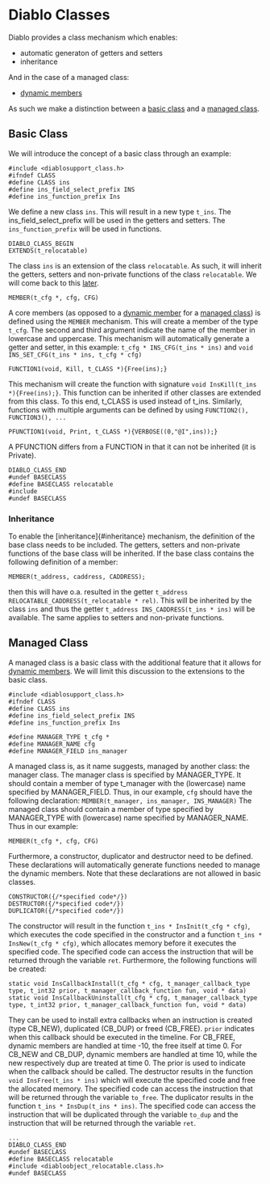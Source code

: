 # Diablo Classes
Diablo provides a class mechanism which enables:

-   automatic generaton of getters and setters
-   inheritance

And in the case of a managed class:

-   [dynamic members](dynamic_members.md)

As such we make a distinction between a [basic class](#basic-class)
and a [managed class](#managed-class).

## Basic Class

We will introduce the concept of a basic class through an example:

~~~~
#include <diablosupport_class.h>
#ifndef CLASS
#define CLASS ins
#define ins_field_select_prefix INS
#define ins_function_prefix Ins
~~~~

We define a new class `ins`. This will result in a new type `t_ins`. The
ins_field_select_prefix will be used in the getters and setters. The
`ins_function_prefix` will be used in functions.

~~~~
DIABLO_CLASS_BEGIN
EXTENDS(t_relocatable)
~~~~

The class `ins` is an extension of the class `relocatable`. As such, it
will inherit the getters, setters and non-private functions of the class
`relocatable`. We will come back to this
[later](#inheritance).

~~~~
MEMBER(t_cfg *, cfg, CFG)
~~~~

A core members (as opposed to a [dynamic member](dynamic_members.md) for
a [managed class](#managed-class)) is defined using the `MEMBER`
mechanism. This will create a member of the type `t_cfg`. The second and
third argument indicate the name of the member in lowercase and
uppercase. This mechanism will automatically generate a getter and
setter, in this example: `t_cfg * INS_CFG(t_ins * ins)` and
`void INS_SET_CFG(t_ins * ins, t_cfg * cfg)`

~~~~
FUNCTION1(void, Kill, t_CLASS *){Free(ins);}
~~~~

This mechanism will create the function with signature
`void InsKill(t_ins *){Free(ins);}`. This function can be inherited if
other classes are extended from this class. To this end, t\_CLASS is
used instead of t\_ins. Similarly, functions with multiple arguments can
be defined by using `FUNCTION2(), FUNCTION3(), ...`

~~~~
PFUNCTION1(void, Print, t_CLASS *){VERBOSE((0,"@I",ins));}
~~~~

A PFUNCTION differs from a FUNCTION in that it can not be inherited (it
is Private).

~~~~
DIABLO_CLASS_END
#undef BASECLASS
#define BASECLASS relocatable
#include 
#undef BASECLASS
~~~~

### Inheritance
To enable the [inheritance]{#inheritance} mechanism, the definition of
the base class needs to be included. The getters, setters and
non-private functions of the base class will be inherited. If the base
class contains the following definition of a member:

~~~~
MEMBER(t_address, caddress, CADDRESS);
~~~~

then this will have o.a. resulted in the getter
`t_address RELOCATABLE_CADDRESS(t_relocatable * rel)`. This will be
inherited by the class `ins` and thus the getter
`t_address INS_CADDRESS(t_ins * ins)` will be available. The same
applies to setters and non-private functions.

## Managed Class

A managed class is a basic class with the additional feature that it
allows for [dynamic members](dynamic_members.md). We will limit this
discussion to the extensions to the basic class.

~~~~
#include <diablosupport_class.h>
#ifndef CLASS
#define CLASS ins
#define ins_field_select_prefix INS
#define ins_function_prefix Ins

#define MANAGER_TYPE t_cfg *
#define MANAGER_NAME cfg
#define MANAGER_FIELD ins_manager
~~~~

A managed class is, as it name suggests, managed by another class: the
manager class. The manager class is specified by MANAGER\_TYPE. It
should contain a member of type t\_manager with the (lowercase) name
specified by MANAGER\_FIELD. Thus, in our example, `cfg` should have the
following declaration: `MEMBER(t_manager, ins_manager, INS_MANAGER)` The
managed class should contain a member of type specified by MANAGER\_TYPE
with (lowercase) name specified by MANAGER\_NAME. Thus in our example:

~~~~
MEMBER(t_cfg *, cfg, CFG)
~~~~

Furthermore, a constructor, duplicator and destructor need to be
defined. These declarations will automatically generate functions needed
to manage the dynamic members. Note that these declarations are not
allowed in basic classes.

~~~~
CONSTRUCTOR({/*specified code*/})
DESTRUCTOR({/*specified code*/})
DUPLICATOR({/*specified code*/})
~~~~

The constructor will result in the function
`t_ins * InsInit(t_cfg * cfg)`, which executes the code specified in the
constructor and a function `t_ins * InsNew(t_cfg * cfg)`, which
allocates memory before it executes the specified code. The specified
code can access the instruction that will be returned through the
variable `ret`. Furthermore, the following functions will be created:

~~~~
static void InsCallbackInstall(t_cfg * cfg, t_manager_callback_type type, t_int32 prior, t_manager_callback_function fun, void * data)
static void InsCallbackUninstall(t_cfg * cfg, t_manager_callback_type type, t_int32 prior, t_manager_callback_function fun, void * data)
~~~~

They can be used to install extra callbacks when an instruction is
created (type CB\_NEW), duplicated (CB\_DUP) or freed (CB\_FREE).
`prior` indicates when this callback should be executed in the timeline.
For CB\_FREE, dynamic members are handled at time -10, the free itself
at time 0. For CB\_NEW and CB\_DUP, dynamic members are handled at time
10, while the new respectively dup are treated at time 0. The prior is
used to indicate when the callback should be called. The destructor
results in the function `void InsFree(t_ins * ins)` which will execute
the specified code and free the allocated memory. The specified code can
access the instruction that will be returned through the variable
`to_free`. The duplicator results in the function
`t_ins * InsDup(t_ins * ins)`. The specified code can access the
instruction that will be duplicated through the variable `to_dup` and
the instruction that will be returned through the variable `ret`.

~~~~
...
DIABLO_CLASS_END
#undef BASECLASS
#define BASECLASS relocatable
#include <diabloobject_relocatable.class.h>
#undef BASECLASS
~~~~
